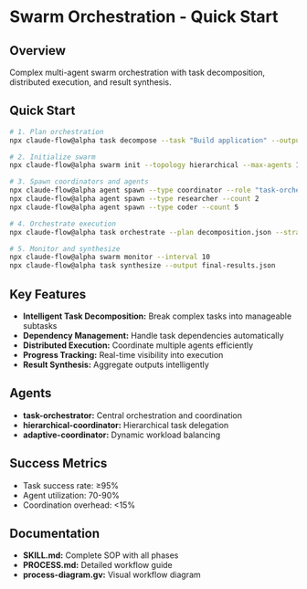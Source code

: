 # Swarm Orchestration - Quick Start

## Overview

Complex multi-agent swarm orchestration with task decomposition, distributed execution, and result synthesis.

## Quick Start

```bash
# 1. Plan orchestration
npx claude-flow@alpha task decompose --task "Build application" --output decomposition.json

# 2. Initialize swarm
npx claude-flow@alpha swarm init --topology hierarchical --max-agents 15

# 3. Spawn coordinators and agents
npx claude-flow@alpha agent spawn --type coordinator --role "task-orchestrator"
npx claude-flow@alpha agent spawn --type researcher --count 2
npx claude-flow@alpha agent spawn --type coder --count 5

# 4. Orchestrate execution
npx claude-flow@alpha task orchestrate --plan decomposition.json --strategy adaptive

# 5. Monitor and synthesize
npx claude-flow@alpha swarm monitor --interval 10
npx claude-flow@alpha task synthesize --output final-results.json
```

## Key Features

- **Intelligent Task Decomposition:** Break complex tasks into manageable subtasks
- **Dependency Management:** Handle task dependencies automatically
- **Distributed Execution:** Coordinate multiple agents efficiently
- **Progress Tracking:** Real-time visibility into execution
- **Result Synthesis:** Aggregate outputs intelligently

## Agents

- **task-orchestrator:** Central orchestration and coordination
- **hierarchical-coordinator:** Hierarchical task delegation
- **adaptive-coordinator:** Dynamic workload balancing

## Success Metrics

- Task success rate: ≥95%
- Agent utilization: 70-90%
- Coordination overhead: <15%

## Documentation

- **SKILL.md:** Complete SOP with all phases
- **PROCESS.md:** Detailed workflow guide
- **process-diagram.gv:** Visual workflow diagram
